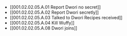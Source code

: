 - [[001.02.02.05.A.01 Report Dwori no secret]]
- [[001.02.02.05.A.02 Report Dwori secretly]]
- [[001.02.02.05.A.03 Talked to Dwori Recipes received]]
- [[001.02.02.05.A.04 Kill Wuffy]]
- [[001.02.02.05.A.08 Dwori joins]]